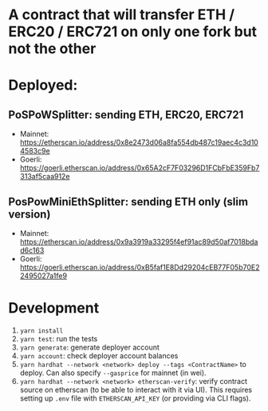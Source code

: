 # A contract that will transfer ETH / ERC20 / ERC721 on only one fork but not the other

# Deployed:

## PoSPoWSplitter: sending ETH, ERC20, ERC721
- Mainnet: https://etherscan.io/address/0x8e2473d06a8fa554db487c19aec4c3d104583c9e
- Goerli: https://goerli.etherscan.io/address/0x65A2cF7F03296D1FCbFbE359Fb7313af5caa912e

## PosPowMiniEthSplitter: sending ETH only (slim version)
- Mainnet: https://etherscan.io/address/0x9a3919a33295f4ef91ac89d50af7018bdad6c163
- Goerli: https://goerli.etherscan.io/address/0xB5faf1E8Dd29204cEB77F05b70E22495027a1fe9

# Development
1. `yarn install`
2. `yarn test`: run the tests
3. `yarn generate`: generate deployer account
4. `yarn account`: check deployer account balances 
5. `yarn hardhat --network <network> deploy --tags <ContractName>` to deploy. Can also specify `--gasprice` for mainnet (in wei).
6. `yarn hardhat --network <network> etherscan-verify`: verify contract source on etherscan (to be able to interact with it via UI). This requires setting up `.env` file with `ETHERSCAN_API_KEY` (or providing via CLI flags).
